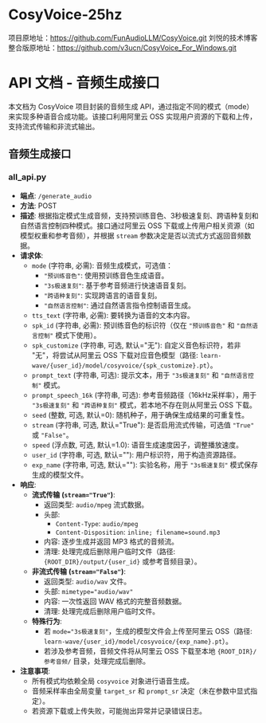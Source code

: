 # CosyVoice-25hz
 项目原地址：https://github.com/FunAudioLLM/CosyVoice.git
 刘悦的技术博客整合版原地址：https://github.com/v3ucn/CosyVoice_For_Windows.git
# API 文档 - 音频生成接口

本文档为 CosyVoice 项目封装的音频生成 API，通过指定不同的模式（mode）来实现多种语音合成功能。该接口利用阿里云 OSS 实现用户资源的下载和上传，支持流式传输和非流式输出。

## 音频生成接口
 ### all_api.py
- **端点**: `/generate_audio`
- **方法**: POST
- **描述**: 根据指定模式生成音频，支持预训练音色、3秒极速复刻、跨语种复刻和自然语言控制四种模式。接口通过阿里云 OSS 下载或上传用户相关资源（如模型权重和参考音频），并根据 `stream` 参数决定是否以流式方式返回音频数据。
- **请求体**:
  - `mode` (字符串, 必需): 音频生成模式，可选值：
    - `"预训练音色"`: 使用预训练音色生成语音。
    - `"3s极速复刻"`: 基于参考音频进行快速语音复刻。
    - `"跨语种复刻"`: 实现跨语言的语音复刻。
    - `"自然语言控制"`: 通过自然语言指令控制语音生成。
  - `tts_text` (字符串, 必需): 要转换为语音的文本内容。
  - `spk_id` (字符串, 必需): 预训练音色的标识符（仅在 `"预训练音色"` 和 `"自然语言控制"` 模式下使用）。
  - `spk_customize` (字符串, 可选, 默认="无"): 自定义音色标识符，若非 "无"，将尝试从阿里云 OSS 下载对应音色模型（路径: `learn-wave/{user_id}/model/cosyvoice/{spk_customize}.pt`）。
  - `prompt_text` (字符串, 可选): 提示文本，用于 `"3s极速复刻"` 和 `"自然语言控制"` 模式。
  - `prompt_speech_16k` (字符串, 可选): 参考音频路径（16kHz采样率），用于 `"3s极速复刻"` 和 `"跨语种复刻"` 模式，若本地不存在则从阿里云 OSS 下载。
  - `seed` (整数, 可选, 默认=0): 随机种子，用于确保生成结果的可重复性。
  - `stream` (字符串, 可选, 默认="True"): 是否启用流式传输，可选值 `"True"` 或 `"False"`。
  - `speed` (浮点数, 可选, 默认=1.0): 语音生成速度因子，调整播放速度。
  - `user_id` (字符串, 可选, 默认=""): 用户标识符，用于构造资源路径。
  - `exp_name` (字符串, 可选, 默认=""): 实验名称，用于 `"3s极速复刻"` 模式保存生成的模型文件。
- **响应**:
  - **流式传输 (`stream="True"`)**:
    - 返回类型: `audio/mpeg` 流式数据。
    - 头部:
      - `Content-Type`: `audio/mpeg`
      - `Content-Disposition`: `inline; filename=sound.mp3`
    - 内容: 逐步生成并返回 MP3 格式的音频流。
    - 清理: 处理完成后删除用户临时文件（路径: `{ROOT_DIR}/output/{user_id}` 或参考音频目录）。
  - **非流式传输 (`stream="False"`)**:
    - 返回类型: `audio/wav` 文件。
    - 头部: `mimetype="audio/wav"`
    - 内容: 一次性返回 WAV 格式的完整音频数据。
    - 清理: 处理完成后删除用户临时文件。
  - **特殊行为**:
    - 若 `mode="3s极速复刻"`，生成的模型文件会上传至阿里云 OSS（路径: `learn-wave/{user_id}/model/cosyvoice/{exp_name}.pt`）。
    - 若涉及参考音频，音频文件将从阿里云 OSS 下载至本地 `{ROOT_DIR}/参考音频/` 目录，处理完成后删除。
- **注意事项**:
  - 所有模式均依赖全局 `cosyvoice` 对象进行语音生成。
  - 音频采样率由全局变量 `target_sr` 和 `prompt_sr` 决定（未在参数中显式指定）。
  - 若资源下载或上传失败，可能抛出异常并记录错误日志。
